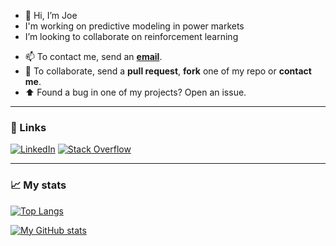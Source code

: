 - 👋 Hi, I’m Joe
- I'm working on predictive modeling in power markets
- I’m looking to collaborate on reinforcement learning

<!---
joe-cipolla1/joe-cipolla1 is a ✨ special ✨ repository because its `README.md` (this file) appears on your GitHub profile.
You can click the Preview link to take a look at your changes.
--->

- 📫 To contact me, send an [**email**](mailto:jcipolla@dynastypower.ca).
- 💬 To collaborate, send a **pull request**, **fork** one of my repo or **contact me**.
- :arrow_up: Found a bug in one of my projects? Open an issue.

***

### :link: Links

[![LinkedIn](https://img.shields.io/badge/-LinkedIn-black?style=for-the-badge&logo=linkedin&logoColor=white)](https://www.linkedin.com/in/jlcipolla/ "Linkedin") [![Stack Overflow](https://img.shields.io/badge/-Stack_Overflow-black?style=for-the-badge&logo=stack-overflow&logoColor=white)](https://stackoverflow.com/users/6696671/joe "Stack Overflow")

***

### :chart_with_upwards_trend: My stats

[![Top Langs](https://github-readme-stats.vercel.app/api/top-langs/?username=joe-cipolla1&langs_count=10&theme=algolia&layout=compact)](https://github.com/joe-cipolla1/github-readme-stats)

[![My GitHub stats](https://github-readme-stats.vercel.app/api?username=joe-cipolla1&show_icons=true&count_private=true&theme=algolia&exclude_repo=joe-cipolla1.github.io)](https://github.com/joe-cipolla1/github-readme-stats)

